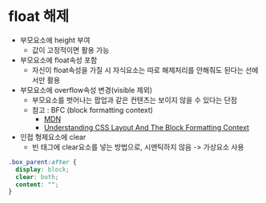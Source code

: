 # float 해제
- 부모요소에 height 부여
  - 값이 고정적이면 활용 가능
- 부모요소에 float속성 포함
  - 자신이 float속성을 가질 시 자식요소는 따로 해제처리를 안해줘도 된다는 선에서만 활용
- 부모요소에 overflow속성 변경(visible 제외)
  - 부모요소를 벗어나는 팝업과 같은 컨텐츠는 보이지 않을 수 있다는 단점
  - 참고 : BFC (block formatting context)
    - [MDN](https://developer.mozilla.org/ko/docs/Web/Guide/CSS/Block_formatting_context) 
    - [Understanding CSS Layout And The Block Formatting Context](https://www.smashingmagazine.com/2017/12/understanding-css-layout-block-formatting-context/)
- 인접 형제요소에 clear
  - 빈 태그에 clear요소를 넣는 방법으로, 시맨틱하지 않음 -> 가상요소 사용
~~~css
.box_parent:after {
  display: block;
  clear: both;
  content: "";
}
